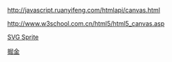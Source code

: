 http://javascript.ruanyifeng.com/htmlapi/canvas.html

http://www.w3school.com.cn/html5/html5_canvas.asp

[SVG Sprite](http://www.w3cplus.com/svg/create-svg-sprite-sheet.html)

[掘金](http://gold.xitu.io/#/entries/browse)